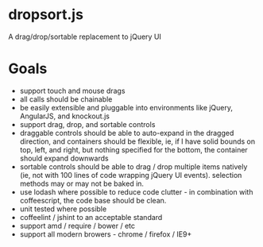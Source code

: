 dropsort.js
===========

A drag/drop/sortable replacement to jQuery UI

Goals
=====
* support touch and mouse drags
* all calls should be chainable
* be easily extensible and pluggable into environments like jQuery, AngularJS, and knockout.js
* support drag, drop, and sortable controls
* draggable controls should be able to auto-expand in the dragged direction, and containers should be flexible, ie, if I have solid bounds on top, left, and right, but nothing specified for the bottom, the container should expand downwards
* sortable controls should be able to drag / drop multiple items natively (ie, not with 100 lines of code wrapping jQuery UI events). selection methods may or may not be baked in.
* use lodash where possible to reduce code clutter - in combination with coffeescript, the code base should be clean.
* unit tested where possible
* coffeelint / jshint to an acceptable standard
* support amd / require / bower / etc
* support all modern browers - chrome / firefox / IE9+
